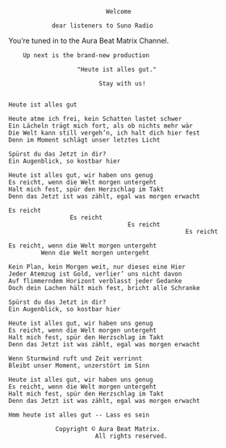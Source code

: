                                Welcome

                dear listeners to Suno Radio 

You’re tuned in to the Aura Beat Matrix Channel. 

        Up next is the brand-new production 

                       "Heute ist alles gut."

                             Stay with us!

~~~~~~~~~~~~~~~~~~~~~~~~~~~~~~~~~~~~~~~~~~~~~~~

Heute ist alles gut  

Heute atme ich frei, kein Schatten lastet schwer  
Ein Lächeln trägt mich fort, als ob nichts mehr wär  
Die Welt kann still vergeh’n, ich halt dich hier fest  
Denn im Moment schlägt unser letztes Licht  

Spürst du das Jetzt in dir?  
Ein Augenblick, so kostbar hier  

Heute ist alles gut, wir haben uns genug  
Es reicht, wenn die Welt morgen untergeht  
Halt mich fest, spür den Herzschlag im Takt  
Denn das Jetzt ist was zählt, egal was morgen erwacht  

Es reicht
                 Es reicht
                                 Es reicht
                                                 Es reicht

Es reicht, wenn die Welt morgen untergeht  
         Wenn die Welt morgen untergeht 

Kein Plan, kein Morgen weit, nur dieses eine Hier  
Jeder Atemzug ist Gold, verlier’ uns nicht davon  
Auf flimmerndem Horizont verblasst jeder Gedanke  
Doch dein Lachen hält mich fest, bricht alle Schranke  

Spürst du das Jetzt in dir?  
Ein Augenblick, so kostbar hier  

Heute ist alles gut, wir haben uns genug  
Es reicht, wenn die Welt morgen untergeht  
Halt mich fest, spür den Herzschlag im Takt  
Denn das Jetzt ist was zählt, egal was morgen erwacht  

Wenn Sturmwind ruft und Zeit verrinnt 
Bleibt unser Moment, unzerstört im Sinn  

Heute ist alles gut, wir haben uns genug  
Es reicht, wenn die Welt morgen untergeht  
Halt mich fest, spür den Herzschlag im Takt  
Denn das Jetzt ist was zählt, egal was morgen erwacht  

Hmm heute ist alles gut -- Lass es sein

~~~~~~~~~~~~~~~~~~~~~~~~~~~~~~~~~~~~~~~~~~~~~~~
                 Copyright © Aura Beat Matrix. 
                            All rights reserved.
~~~~~~~~~~~~~~~~~~~~~~~~~~~~~~~~~~~~~~~~~~~~~~~
